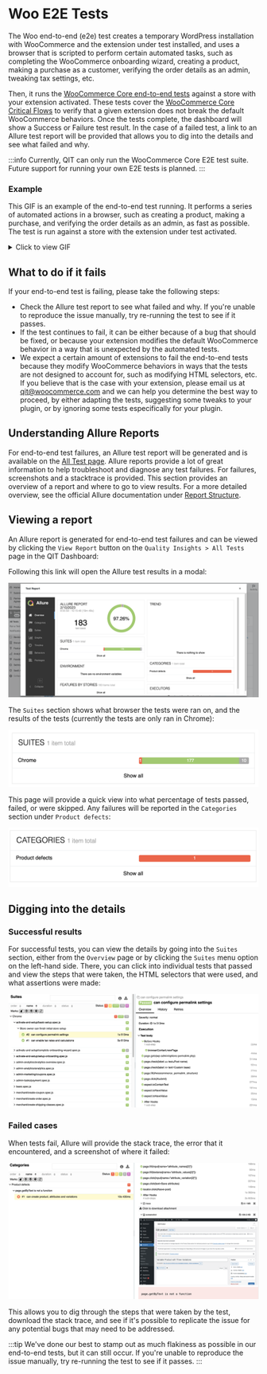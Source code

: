 # Woo E2E Tests

The Woo end-to-end (e2e) test creates a temporary WordPress installation with WooCommerce and the extension under test installed, and uses a browser that is scripted to perform certain automated tasks, such as completing the WooCommerce onboarding wizard, creating a product, making a purchase as a customer, verifying the order details as an admin, tweaking tax settings, etc.

Then, it runs the [WooCommerce Core end-to-end tests](https://github.com/woocommerce/woocommerce/tree/trunk/plugins/woocommerce/tests/e2e-pw) against a store with your extension activated. These tests cover the [WooCommerce Core Critical Flows](https://github.com/woocommerce/woocommerce/wiki/Critical-Flows) to verify that a given extension does not break the default WooCommerce behaviors. Once the tests complete, the dashboard will show a Success or Failure test result. In the case of a failed test, a link to an Allure test report will be provided that allows you to dig into the details and see what failed and why.

:::info
Currently, QIT can only run the WooCommerce Core E2E test suite. Future support for running your own E2E tests is planned.
:::

### Example

This GIF is an example of the end-to-end test running. It performs a series of automated actions in a browser, such as creating a product, making a purchase, and verifying the order details as an admin, as fast as possible. The test is run against a store with the extension under test activated.

<details>
<summary>Click to view GIF</summary>
<span>
![](_media/e2e.gif)
</span>
</details>

## What to do if it fails

If your end-to-end test is failing, please take the following steps:

- Check the Allure test report to see what failed and why. If you're unable to reproduce the issue manually, try re-running the test to see if it passes.
- If the test continues to fail, it can be either because of a bug that should be fixed, or because your extension modifies the default WooCommerce behavior in a way that is unexpected by the automated tests. 
- We expect a certain amount of extensions to fail the end-to-end tests because they modify WooCommerce behaviors in ways that the tests are not designed to account for, such as modifying HTML selectors, etc. If you believe that is the case with your extension, please email us at qit@woocommerce.com and we can help you determine the best way to proceed, by either adapting the tests, suggesting some tweaks to your plugin, or by ignoring some tests especifically for your plugin.

## Understanding Allure Reports

For end-to-end test failures, an Allure test report will be generated and is available on the [All Test page](../dashboard/viewing-test-results.md). Allure reports provide a lot of great information to help troubleshoot and diagnose any test failures. For failures, screenshots and a stacktrace is provided. This section provides an overview of a report and where to go to view results. For a more detailed overview, see the official Allure documentation under [Report Structure](https://docs.qameta.io/allure-report/#_report_structure).

## Viewing a report

An Allure report is generated for end-to-end test failures and can be viewed by clicking the `View Report` button on the `Quality Insights > All Tests` page in the QIT Dashboard:

Following this link will open the Allure test results in a modal:

![allure-report-home](_media/allure-report-home.png)

The `Suites` section shows what browser the tests were ran on, and the results of the tests (currently the tests are only ran in Chrome):

![allure-suites](_media/allure-suites.png)

This page will provide a quick view into what percentage of tests passed, failed, or were skipped. Any failures will be reported in the `Categories` section under `Product defects`:

![allure-categories](_media/allure-categories.png)

## Digging into the details

### Successful results

For successful tests, you can view the details by going into the `Suites` section, either from the `Overview` page or by clicking the `Suites` menu option on the left-hand side. There, you can click into individual tests that passed and view the steps that were taken, the HTML selectors that were used, and what assertions were made:

![allure-success-results](_media/allure-success-results.png)

### Failed cases

When tests fail, Allure will provide the stack trace, the error that it encountered, and a screenshot of where it failed:

![allure-failure-results](_media/allure-failure-results.png)

This allows you to dig through the steps that were taken by the test, download the stack trace, and see if it's possible to replicate the issue for any potential bugs that may need to be addressed.

:::tip
We've done our best to stamp out as much flakiness as possible in our end-to-end tests, but it can still occur. If you're unable to reproduce the issue manually, try re-running the test to see if it passes.
:::